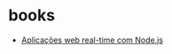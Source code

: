 # books

   - [Aplicações web real-time com Node.js](http://www.casadocodigo.com.br/products/livro-nodejs)
